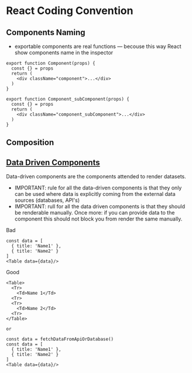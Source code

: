 # React Coding Convention

## Components Naming
- exportable components are real functions — becouse this way React show components name in the inspector

```
export function Component(props) {
  const {} = props
  return (
    <div className="component">...</div>
  )
}

export function Component_subComponent(props) {
  const {} = props
  return (
    <div className="component_subComponent">...</div>
  )
}
```

## Composition

## [Data Driven Components](#data-driven-components) 
Data-driven components are the components attended to render datasets. 

- IMPORTANT: rule for all the data-driven components is that they only can be used where data is explicitly coming from the external data sources (databases, API's)
- IMPORTANT: rull for all the data driven components is that they should be renderable manually. Once more: if you can provide data to the component this should not block you from render the same manually. 

Bad
```
const data = [
  { title: 'Name1' },
  { title: 'Name2' }
]
<Table data={data}/>
```

Good
```
<Table>
  <Tr>
    <Td>Name 1</Td>
  <Tr>
  <Tr>
    <Td>Name 2</Td>
  <Tr>
</Table>

or

const data = fetchDataFromApiOrDatabase()
const data = [
  { title: 'Name1' },
  { title: 'Name2' }
]
<Table data={data}/>

```
